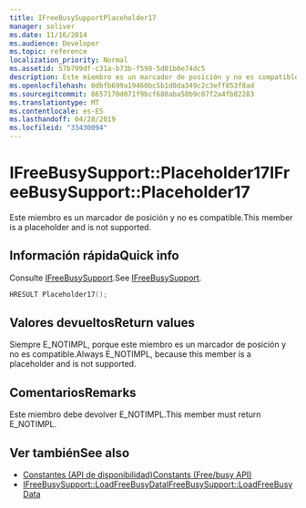 ```yaml
---
title: IFreeBusySupportPlaceholder17
manager: soliver
ms.date: 11/16/2014
ms.audience: Developer
ms.topic: reference
localization_priority: Normal
ms.assetid: 57b799df-c31a-b73b-f598-5d01b0e74dc5
description: Este miembro es un marcador de posición y no es compatible.
ms.openlocfilehash: 0dbfb699a19460bc5b1d0da349c2c3eff853f8ad
ms.sourcegitcommit: 8657170d071f9bcf680aba50b9c07f2a4fb82283
ms.translationtype: MT
ms.contentlocale: es-ES
ms.lasthandoff: 04/28/2019
ms.locfileid: "33430094"
---
```

# <a name="ifreebusysupportplaceholder17"></a><span data-ttu-id="acae6-103">IFreeBusySupport::Placeholder17</span><span class="sxs-lookup"><span data-stu-id="acae6-103">IFreeBusySupport::Placeholder17</span></span>

<span data-ttu-id="acae6-104">Este miembro es un marcador de posición y no es compatible.</span><span class="sxs-lookup"><span data-stu-id="acae6-104">This member is a placeholder and is not supported.</span></span>
  
## <a name="quick-info"></a><span data-ttu-id="acae6-105">Información rápida</span><span class="sxs-lookup"><span data-stu-id="acae6-105">Quick info</span></span>

<span data-ttu-id="acae6-106">Consulte [IFreeBusySupport](ifreebusysupport.md).</span><span class="sxs-lookup"><span data-stu-id="acae6-106">See [IFreeBusySupport](ifreebusysupport.md).</span></span>
  
```cpp
HRESULT Placeholder17();
```

## <a name="return-values"></a><span data-ttu-id="acae6-107">Valores devueltos</span><span class="sxs-lookup"><span data-stu-id="acae6-107">Return values</span></span>

<span data-ttu-id="acae6-108">Siempre E_NOTIMPL, porque este miembro es un marcador de posición y no es compatible.</span><span class="sxs-lookup"><span data-stu-id="acae6-108">Always E_NOTIMPL, because this member is a placeholder and is not supported.</span></span>
  
## <a name="remarks"></a><span data-ttu-id="acae6-109">Comentarios</span><span class="sxs-lookup"><span data-stu-id="acae6-109">Remarks</span></span>

<span data-ttu-id="acae6-110">Este miembro debe devolver E_NOTIMPL.</span><span class="sxs-lookup"><span data-stu-id="acae6-110">This member must return E_NOTIMPL.</span></span>
  
## <a name="see-also"></a><span data-ttu-id="acae6-111">Ver también</span><span class="sxs-lookup"><span data-stu-id="acae6-111">See also</span></span>

- [<span data-ttu-id="acae6-112">Constantes (API de disponibilidad)</span><span class="sxs-lookup"><span data-stu-id="acae6-112">Constants (Free/busy API)</span></span>](constants-free-busy-api.md) 
- [<span data-ttu-id="acae6-113">IFreeBusySupport::LoadFreeBusyData</span><span class="sxs-lookup"><span data-stu-id="acae6-113">IFreeBusySupport::LoadFreeBusyData</span></span>](ifreebusysupport-loadfreebusydata.md)

